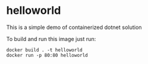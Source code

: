 # helloworld
This is a simple demo of containerized dotnet solution

To build and run this image just run:

```console
docker build . -t helloworld
docker run -p 80:80 helloworld
```
